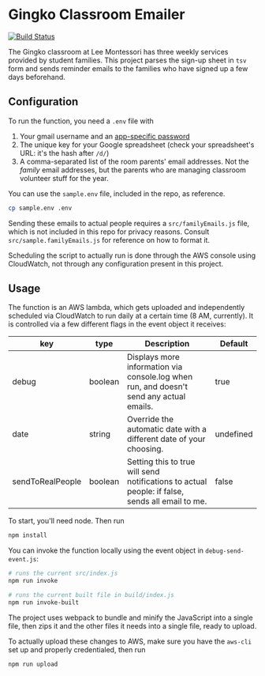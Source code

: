 # Gingko Classroom Emailer

[![Build Status](https://travis-ci.org/neagle/classroom-emailer.svg?branch=master)](https://travis-ci.org/neagle/classroom-emailer)

The Gingko classroom at Lee Montessori has three weekly services provided by student families. This project parses the sign-up sheet in `tsv` form and sends reminder emails to the families who have signed up a few days beforehand.

## Configuration

To run the function, you need a `.env` file with

1. Your gmail username and an [app-specific password](https://myaccount.google.com/apppasswords)
2. The unique key for your Google spreadsheet (check your spreadsheet's URL: it's the hash after `/d/`)
3. A comma-separated list of the room parents' email addresses. Not the _family_ email addresses, but the parents who are managing classroom volunteer stuff for the year.

You can use the `sample.env` file, included in the repo, as reference.

```sh
cp sample.env .env
```

Sending these emails to actual people requires a `src/familyEmails.js` file, which is not included in this repo for privacy reasons. Consult `src/sample.familyEmails.js` for reference on how to format it.

Scheduling the script to actually run is done through the AWS console using CloudWatch, not through any configuration present in this project.

## Usage

The function is an AWS lambda, which gets uploaded and independently scheduled via CloudWatch to run daily at a certain time (8 AM, currently). It is controlled via a few different flags in the event object it receives:

<!-- prettier-ignore-start -->
| key | type | Description | Default
| --- | --- | --- | --- |
| debug | boolean | Displays more information via console.log when run, and doesn't send any actual emails. | true |
| date | string | Override the automatic date with a different date of your choosing. | undefined |
| sendToRealPeople | boolean | Setting this to true will send notifications to actual people: if false, sends all email to me. | false |
<!-- prettier-ignore-end -->

To start, you'll need node. Then run

```sh
npm install
```

You can invoke the function locally using the event object in `debug-send-event.js`:

```sh
# runs the current src/index.js
npm run invoke

# runs the current built file in build/index.js
npm run invoke-built
```

The project uses webpack to bundle and minify the JavaScript into a single file, then zips it and the other files it needs into a single file, ready to upload.

To actually upload these changes to AWS, make sure you have the `aws-cli` set up and properly credentialed, then run

```sh
npm run upload
```
